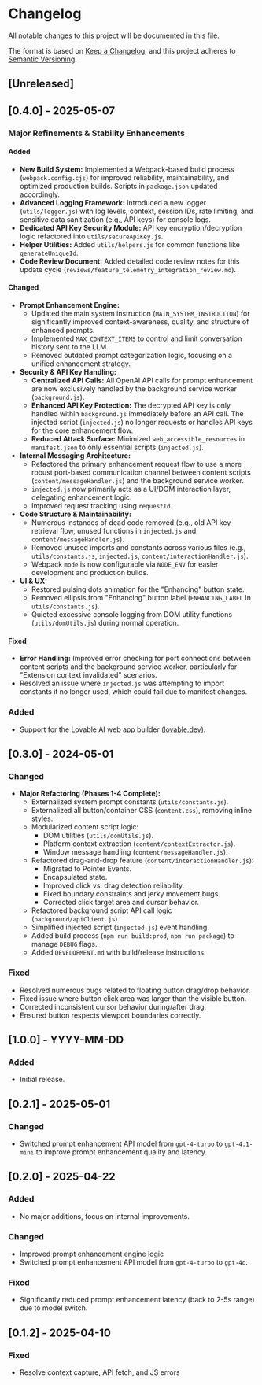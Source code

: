 # Changelog

All notable changes to this project will be documented in this file.

The format is based on [Keep a Changelog](https://keepachangelog.com/en/1.0.0/),
and this project adheres to [Semantic Versioning](https://semver.org/spec/v2.0.0.html).

## [Unreleased]

## [0.4.0] - 2025-05-07

### Major Refinements & Stability Enhancements

#### Added
- **New Build System:** Implemented a Webpack-based build process (`webpack.config.cjs`) for improved reliability, maintainability, and optimized production builds. Scripts in `package.json` updated accordingly.
- **Advanced Logging Framework:** Introduced a new logger (`utils/logger.js`) with log levels, context, session IDs, rate limiting, and sensitive data sanitization (e.g., API keys) for console logs.
- **Dedicated API Key Security Module:** API key encryption/decryption logic refactored into `utils/secureApiKey.js`.
- **Helper Utilities:** Added `utils/helpers.js` for common functions like `generateUniqueId`.
- **Code Review Document:** Added detailed code review notes for this update cycle (`reviews/feature_telemetry_integration_review.md`).

#### Changed
- **Prompt Enhancement Engine:**
    - Updated the main system instruction (`MAIN_SYSTEM_INSTRUCTION`) for significantly improved context-awareness, quality, and structure of enhanced prompts.
    - Implemented `MAX_CONTEXT_ITEMS` to control and limit conversation history sent to the LLM.
    - Removed outdated prompt categorization logic, focusing on a unified enhancement strategy.
- **Security & API Key Handling:**
    - **Centralized API Calls:** All OpenAI API calls for prompt enhancement are now exclusively handled by the background service worker (`background.js`).
    - **Enhanced API Key Protection:** The decrypted API key is only handled within `background.js` immediately before an API call. The injected script (`injected.js`) no longer requests or handles API keys for the core enhancement flow.
    - **Reduced Attack Surface:** Minimized `web_accessible_resources` in `manifest.json` to only essential scripts (`injected.js`).
- **Internal Messaging Architecture:**
    - Refactored the primary enhancement request flow to use a more robust port-based communication channel between content scripts (`content/messageHandler.js`) and the background service worker.
    - `injected.js` now primarily acts as a UI/DOM interaction layer, delegating enhancement logic.
    - Improved request tracking using `requestId`.
- **Code Structure & Maintainability:**
    - Numerous instances of dead code removed (e.g., old API key retrieval flow, unused functions in `injected.js` and `content/messageHandler.js`).
    - Removed unused imports and constants across various files (e.g., `utils/constants.js`, `injected.js`, `content/interactionHandler.js`).
    - Webpack `mode` is now configurable via `NODE_ENV` for easier development and production builds.
- **UI & UX:**
    - Restored pulsing dots animation for the "Enhancing" button state.
    - Removed ellipsis from "Enhancing" button label (`ENHANCING_LABEL` in `utils/constants.js`).
    - Quieted excessive console logging from DOM utility functions (`utils/domUtils.js`) during normal operation.

#### Fixed
- **Error Handling:** Improved error checking for port connections between content scripts and the background service worker, particularly for "Extension context invalidated" scenarios.
- Resolved an issue where `injected.js` was attempting to import constants it no longer used, which could fail due to manifest changes.

### Added

- Support for the Lovable AI web app builder ([lovable.dev](https://lovable.dev)).

## [0.3.0] - 2024-05-01

### Changed

- **Major Refactoring (Phases 1-4 Complete):**
  - Externalized system prompt constants (`utils/constants.js`).
  - Externalized all button/container CSS (`content.css`), removing inline styles.
  - Modularized content script logic:
    - DOM utilities (`utils/domUtils.js`).
    - Platform context extraction (`content/contextExtractor.js`).
    - Window message handling (`content/messageHandler.js`).
  - Refactored drag-and-drop feature (`content/interactionHandler.js`):
    - Migrated to Pointer Events.
    - Encapsulated state.
    - Improved click vs. drag detection reliability.
    - Fixed boundary constraints and jerky movement bugs.
    - Corrected click target area and cursor behavior.
  - Refactored background script API call logic (`background/apiClient.js`).
  - Simplified injected script (`injected.js`) event handling.
  - Added build process (`npm run build:prod`, `npm run package`) to manage `DEBUG` flags.
  - Added `DEVELOPMENT.md` with build/release instructions.

### Fixed

- Resolved numerous bugs related to floating button drag/drop behavior.
- Fixed issue where button click area was larger than the visible button.
- Corrected inconsistent cursor behavior during/after drag.
- Ensured button respects viewport boundaries correctly.

## [1.0.0] - YYYY-MM-DD

### Added

- Initial release.

## [0.2.1] - 2025-05-01

### Changed

- Switched prompt enhancement API model from `gpt-4-turbo` to `gpt-4.1-mini` to improve prompt enhancement quality and latency.

## [0.2.0] - 2025-04-22

### Added

- No major additions, focus on internal improvements.

### Changed

- Improved prompt enhancement engine logic
- Switched prompt enhancement API model from `gpt-4-turbo` to `gpt-4o`.

### Fixed

- Significantly reduced prompt enhancement latency (back to 2-5s range) due to model switch.

## [0.1.2] - 2025-04-10

### Fixed

- Resolve context capture, API fetch, and JS errors
